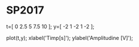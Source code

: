 # SP2017

t=[ 0   2.5    5   7.5   10 ];
y=[ -2   1   -2     1   -2 ];

plot(t,y);
xlabel('Timp[s]');
ylabel('Amplitudine [V]');
